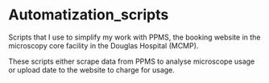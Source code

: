 # Automatization_scripts
Scripts that I use to simplify my work with PPMS, the booking website in the microscopy core facility in the Douglas Hospital (MCMP).

These scripts either scrape data from PPMS to analyse microscope usage or upload date to the website to charge for usage.
